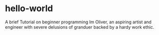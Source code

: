 # hello-world
A brief Tutorial on beginner programming 
Im Oliver, an aspiring artist and engineer with severe delusions of granduer backed by a hardy work ethic.
